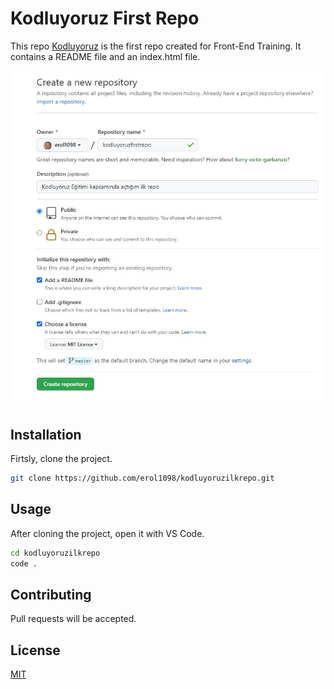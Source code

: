 # Kodluyoruz First Repo

This repo [Kodluyoruz](https://www.kodluyoruz.org) is the first repo created for Front-End Training. It contains a README file and an index.html file.

![github](./Repo.jpg)

## Installation

Firtsly, clone the project.

```bash
git clone https://github.com/erol1098/kodluyoruzilkrepo.git
```

## Usage

After cloning the project, open it with VS Code.

```bash
cd kodluyoruzilkrepo
code .
```

## Contributing

Pull requests will be accepted.

## License

[MIT](https://choosealicense.com/licenses/mit/)
